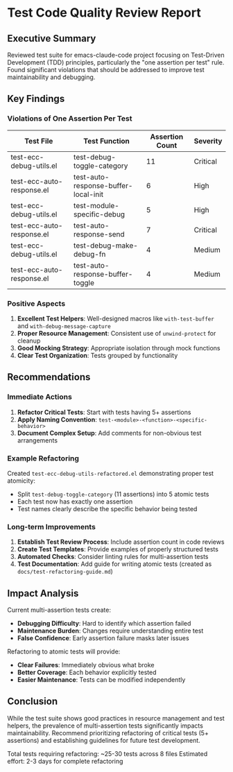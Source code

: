 <!-- ---
!-- Timestamp: 2025-05-25 02:50:00
!-- Author: ywatanabe
!-- File: /home/ywatanabe/.dotfiles/.emacs.d/lisp/emacs-claude-code/test-review-report-20250525.md
!-- --- -->

# Test Code Quality Review Report

## Executive Summary

Reviewed test suite for emacs-claude-code project focusing on Test-Driven Development (TDD) principles, particularly the "one assertion per test" rule. Found significant violations that should be addressed to improve test maintainability and debugging.

## Key Findings

### Violations of One Assertion Per Test

| Test File | Test Function | Assertion Count | Severity |
|-----------|--------------|-----------------|----------|
| test-ecc-debug-utils.el | test-debug-toggle-category | 11 | Critical |
| test-ecc-auto-response.el | test-auto-response-buffer-local-init | 6 | High |
| test-ecc-debug-utils.el | test-module-specific-debug | 5 | High |
| test-ecc-auto-response.el | test-auto-response-send | 7 | Critical |
| test-ecc-debug-utils.el | test-debug-make-debug-fn | 4 | Medium |
| test-ecc-auto-response.el | test-auto-response-buffer-toggle | 4 | Medium |

### Positive Aspects

1. **Excellent Test Helpers**: Well-designed macros like `with-test-buffer` and `with-debug-message-capture`
2. **Proper Resource Management**: Consistent use of `unwind-protect` for cleanup
3. **Good Mocking Strategy**: Appropriate isolation through mock functions
4. **Clear Test Organization**: Tests grouped by functionality

## Recommendations

### Immediate Actions

1. **Refactor Critical Tests**: Start with tests having 5+ assertions
2. **Apply Naming Convention**: `test-<module>-<function>-<specific-behavior>`
3. **Document Complex Setup**: Add comments for non-obvious test arrangements

### Example Refactoring

Created `test-ecc-debug-utils-refactored.el` demonstrating proper test atomicity:
- Split `test-debug-toggle-category` (11 assertions) into 5 atomic tests
- Each test now has exactly one assertion
- Test names clearly describe the specific behavior being tested

### Long-term Improvements

1. **Establish Test Review Process**: Include assertion count in code reviews
2. **Create Test Templates**: Provide examples of properly structured tests
3. **Automated Checks**: Consider linting rules for multi-assertion tests
4. **Test Documentation**: Add guide for writing atomic tests (created as `docs/test-refactoring-guide.md`)

## Impact Analysis

Current multi-assertion tests create:
- **Debugging Difficulty**: Hard to identify which assertion failed
- **Maintenance Burden**: Changes require understanding entire test
- **False Confidence**: Early assertion failure masks later issues

Refactoring to atomic tests will provide:
- **Clear Failures**: Immediately obvious what broke
- **Better Coverage**: Each behavior explicitly tested
- **Easier Maintenance**: Tests can be modified independently

## Conclusion

While the test suite shows good practices in resource management and test helpers, the prevalence of multi-assertion tests significantly impacts maintainability. Recommend prioritizing refactoring of critical tests (5+ assertions) and establishing guidelines for future test development.

Total tests requiring refactoring: ~25-30 tests across 8 files
Estimated effort: 2-3 days for complete refactoring

<!-- EOF -->